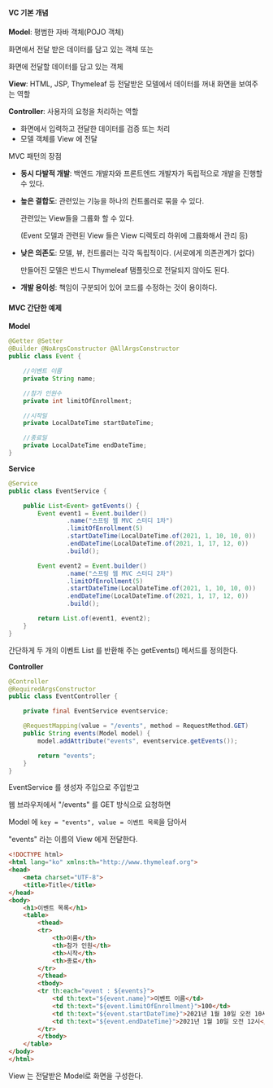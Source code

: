 #### VC 기본 개념

**Model**: 평범한 자바 객체(POJO 객체)

화면에서 전달 받은 데이터를 담고 있는 객체 또는

화면에 전달할 데이터를 담고 있는 객체

**View**: HTML, JSP, Thymeleaf 등 전달받은 모델에서 데이터를 꺼내 화면을 보여주는 역할

**Controller**: 사용자의 요청을 처리하는 역할

- 화면에서 입력하고 전달한 데이터를 검증 또는 처리
- 모델 객체를 View 에 전달



MVC 패턴의 장점

- **동시 다발적 개발**: 백엔드 개발자와 프론트엔드 개발자가 독립적으로 개발을 진행할 수 있다.

- **높은 결합도**: 관련있는 기능을 하나의 컨트롤러로 묶을 수 있다.

  관련있는 View들을 그륩화 할 수 있다. 

  (Event 모델과 관련된 View 들은 View 디렉토리 하위에 그륩화해서 관리 등)

- **낮은 의존도**: 모델, 뷰, 컨트롤러는 각각 독립적이다. (서로에게 의존관계가 없다)

  만들어진 모델은 반드시 Thymeleaf 탬플릿으로 전달되지 않아도 된다.

- **개발 용이성**: 책임이 구분되어 있어 코드를 수정하는 것이 용이하다.



#### MVC 간단한 예제

**Model**

```java
@Getter @Setter
@Builder @NoArgsConstructor @AllArgsConstructor
public class Event {

    //이벤트 이름
    private String name;

    //참가 인원수
    private int limitOfEnrollment;

    //시작일
    private LocalDateTime startDateTime;

    //종료일
    private LocalDateTime endDateTime;
}
```



**Service**

```java
@Service
public class EventService {

    public List<Event> getEvents() {
        Event event1 = Event.builder()
                .name("스프링 웹 MVC 스터디 1차")
                .limitOfEnrollment(5)
                .startDateTime(LocalDateTime.of(2021, 1, 10, 10, 0))
                .endDateTime(LocalDateTime.of(2021, 1, 17, 12, 0))
                .build();

        Event event2 = Event.builder()
                .name("스프링 웹 MVC 스터디 2차")
                .limitOfEnrollment(5)
                .startDateTime(LocalDateTime.of(2021, 1, 10, 10, 0))
                .endDateTime(LocalDateTime.of(2021, 1, 17, 12, 0))
                .build();

        return List.of(event1, event2);
    }
}
```

간단하게 두 개의 이벤트 List 를 반환해 주는 getEvents() 메서드를 정의한다.



**Controller**

```java
@Controller
@RequiredArgsConstructor
public class EventController {

    private final EventService eventservice;

    @RequestMapping(value = "/events", method = RequestMethod.GET)
    public String events(Model model) {
        model.addAttribute("events", eventservice.getEvents());

        return "events";
    }
}
```

EventService 를 생성자 주입으로 주입받고

웹 브라우저에서 "/events" 를 GET 방식으로 요청하면 

Model 에 `key = "events", value = 이벤트 목록`을 담아서

"events" 라는 이름의 View 에게 전달한다.



```html
<!DOCTYPE html>
<html lang="ko" xmlns:th="http://www.thymeleaf.org">
<head>
    <meta charset="UTF-8">
    <title>Title</title>
</head>
<body>
    <h1>이벤트 목록</h1>
    <table>
        <thead>
        <tr>
            <th>이름</th>
            <th>참가 인원</th>
            <th>시작</th>
            <th>종료</th>
        </tr>
        </thead>
        <tbody>
        <tr th:each="event : ${events}">
            <td th:text="${event.name}">이벤트 이름</td>
            <td th:text="${event.limitOfEnrollment}">100</td>
            <td th:text="${event.startDateTime}">2021년 1월 10일 오전 10시</td>
            <td th:text="${event.endDateTime}">2021년 1월 10일 오전 12시</td>
        </tr>
        </tbody>
    </table>
</body>
</html>
```

View 는 전달받은 Model로 화면을 구성한다.